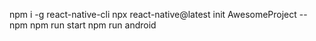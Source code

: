 npm i -g react-native-cli
npx react-native@latest init AwesomeProject --npm
npm run start
npm run android
